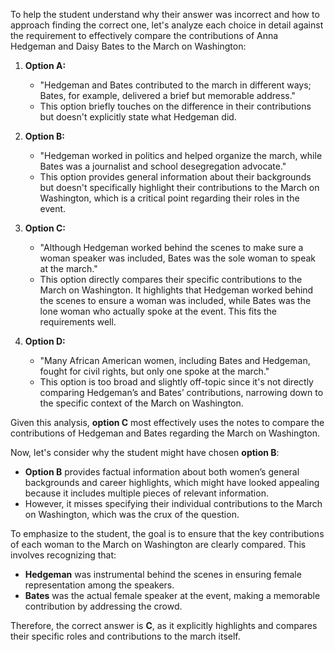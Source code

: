 To help the student understand why their answer was incorrect and how to approach finding the correct one, let's analyze each choice in detail against the requirement to effectively compare the contributions of Anna Hedgeman and Daisy Bates to the March on Washington:

1. **Option A:**
   - "Hedgeman and Bates contributed to the march in different ways; Bates, for example, delivered a brief but memorable address."
   - This option briefly touches on the difference in their contributions but doesn't explicitly state what Hedgeman did.

2. **Option B:**
   - "Hedgeman worked in politics and helped organize the march, while Bates was a journalist and school desegregation advocate."
   - This option provides general information about their backgrounds but doesn't specifically highlight their contributions to the March on Washington, which is a critical point regarding their roles in the event.

3. **Option C:**
   - "Although Hedgeman worked behind the scenes to make sure a woman speaker was included, Bates was the sole woman to speak at the march."
   - This option directly compares their specific contributions to the March on Washington. It highlights that Hedgeman worked behind the scenes to ensure a woman was included, while Bates was the lone woman who actually spoke at the event. This fits the requirements well.

4. **Option D:**
   - "Many African American women, including Bates and Hedgeman, fought for civil rights, but only one spoke at the march."
   - This option is too broad and slightly off-topic since it's not directly comparing Hedgeman’s and Bates’ contributions, narrowing down to the specific context of the March on Washington.

Given this analysis, **option C** most effectively uses the notes to compare the contributions of Hedgeman and Bates regarding the March on Washington. 

Now, let's consider why the student might have chosen **option B**:
- **Option B** provides factual information about both women’s general backgrounds and career highlights, which might have looked appealing because it includes multiple pieces of relevant information.
- However, it misses specifying their individual contributions to the March on Washington, which was the crux of the question. 

To emphasize to the student, the goal is to ensure that the key contributions of each woman to the March on Washington are clearly compared. This involves recognizing that:
- **Hedgeman** was instrumental behind the scenes in ensuring female representation among the speakers.
- **Bates** was the actual female speaker at the event, making a memorable contribution by addressing the crowd.

Therefore, the correct answer is **C**, as it explicitly highlights and compares their specific roles and contributions to the march itself.